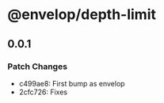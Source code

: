# @envelop/depth-limit

## 0.0.1
### Patch Changes

- c499ae8: First bump as envelop
- 2cfc726: Fixes
